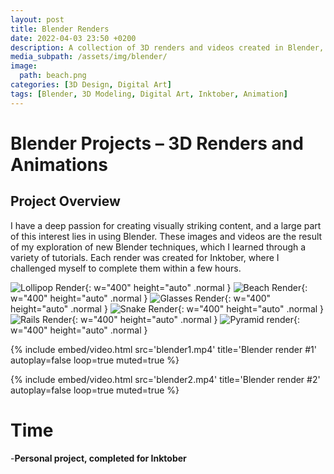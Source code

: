 ```yaml
---
layout: post
title: Blender Renders
date: 2022-04-03 23:50 +0200
description: A collection of 3D renders and videos created in Blender, made as part of Inktober challenges.
media_subpath: /assets/img/blender/
image:
  path: beach.png
categories: [3D Design, Digital Art]
tags: [Blender, 3D Modeling, Digital Art, Inktober, Animation]
---
```



# Blender Projects – 3D Renders and Animations
## Project Overview

I have a deep passion for creating visually striking content, and a large part of this interest lies in using Blender. These images and videos are the result of my exploration of new Blender techniques, which I learned through a variety of tutorials. Each render was created for Inktober, where I challenged myself to complete them within a few hours.


![Lollipop Render](lollipop.png){: w="400" height="auto" .normal }
![Beach Render](beach.png){: w="400" height="auto" .normal }
![Glasses Render](glasses.png){: w="400" height="auto" .normal }
![Snake Render](snake.png){: w="400" height="auto" .normal }
![Rails Render](rails.png){: w="400" height="auto" .normal }
![Pyramid render](pyramid.png){: w="400" height="auto" .normal }


{%
  include embed/video.html
  src='blender1.mp4'
  title='Blender render #1'
  autoplay=false
  loop=true
  muted=true
%}

{%
  include embed/video.html
  src='blender2.mp4'
  title='Blender render #2'
  autoplay=false
  loop=true
  muted=true
%}


# Time
  -**Personal project, completed for Inktober**
